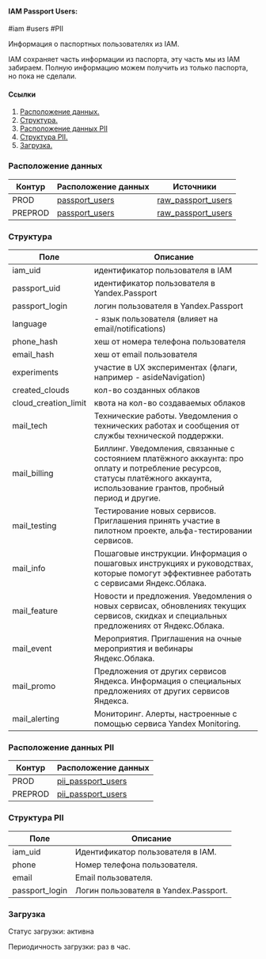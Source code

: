#### IAM Passport Users:
#iam #users #PII

Информация о паспортных пользователях из IAM.

IAM сохраняет часть информации из паспорта, эту часть мы из IAM забираем.
Полную информацию можем получить из только паспорта, но пока не сделали.

#### Ссылки
1. [Расположение данных.](#расположение-данных)
2. [Структура.](#структура)
3. [Расположение данных PII](#Расположение-данных-PII)
4. [Структура PII.](#Структура-PII)
5. [Загрузка.](#загрузка)


### Расположение данных
| Контур  | Расположение данных                                                                                                       | Источники                                                                                                                                                                          |
|---------|---------------------------------------------------------------------------------------------------------------------------|------------------------------------------------------------------------------------------------------------------------------------------------------------------------------------|
| PROD    | [passport_users](https://yt.yandex-team.ru/hahn/navigation?path=//home/cloud-dwh/data/prod/ods/iam/passport_users)        | [raw_passport_users](https://yt.yandex-team.ru/hahn/navigation?path=//home/cloud-dwh/data/prod/raw/ydb/identity/hardware/hardware/default/identity/r3/subjects/passport_users)     |
| PREPROD | [passport_users](https://yt.yandex-team.ru/hahn/navigation?path=//home/cloud-dwh/data/preprod/ods/iam/passport_users)     | [raw_passport_users](https://yt.yandex-team.ru/hahn/navigation?path=//home/cloud-dwh/data/preprod/raw/ydb/identity/hardware/hardware/default/identity/r3/subjects/passport_users)  |


### Структура
| Поле                 | Описание                                                                                                                                                                          |
|----------------------|-----------------------------------------------------------------------------------------------------------------------------------------------------------------------------------|
| iam_uid              | идентификатор пользователя в IAM                                                                                                                                                  |
| passport_uid         | идентификатор пользователя в Yandex.Passport                                                                                                                                      |
| passport_login       | логин пользователя в Yandex.Passport                                                                                                                                              |
| language             | - язык пользователя (влияет на email/notifications)                                                                                                                               |
| phone_hash           | хеш от номера телефона пользователя                                                                                                                                               |
| email_hash           | хеш от email пользователя                                                                                                                                                         |
| experiments          | участие в UX экспериментах (флаги, например - asideNavigation)                                                                                                                    |
| created_clouds       | кол-во созданных облаков                                                                                                                                                          |
| cloud_creation_limit | квота на кол-во создаваемых облаков                                                                                                                                               |
| mail_tech            | Технические работы. Уведомления о технических работах и сообщения от службы технической поддержки.                                                                                |
| mail_billing         | Биллинг. Уведомления, связанные с состоянием платёжного аккаунта: про оплату и потребление ресурсов, статусы платёжного аккаунта, использование грантов, пробный период и другие. |
| mail_testing         | Тестирование новых сервисов. Приглашения принять участие в пилотном проекте, альфа-тестировании сервисов.                                                                         |
| mail_info            | Пошаговые инструкции. Информация о пошаговых инструкциях и руководствах, которые помогут эффективнее работать с сервисами Яндекс.Облака.                                          |
| mail_feature         | Новости и предложения. Уведомления о новых сервисах, обновлениях текущих сервисов, скидках и специальных предложениях от Яндекс.Облака.                                           |
| mail_event           | Мероприятия. Приглашения на очные мероприятия и вебинары Яндекс.Облака.                                                                                                           |
| mail_promo           | Предложения от других сервисов Яндекса. Информация о специальных предложениях от других сервисов Яндекса.                                                                         |
| mail_alerting        | Мониторинг. Алерты, настроенные с помощью сервиса Yandex Monitoring.                                                                                                              |


### Расположение данных PII
| Контур  | Расположение данных                                                                                                              |
|---------|----------------------------------------------------------------------------------------------------------------------------------|
| PROD    | [pii_passport_users](https://yt.yandex-team.ru/hahn/navigation?path=//home/cloud-dwh/data/prod/ods/iam/PII/passport_users)      |
| PREPROD | [pii_passport_users](https://yt.yandex-team.ru/hahn/navigation?path=//home/cloud-dwh/data/preprod/ods/iam/PII/passport_users)   |



### Структура PII
| Поле              | Описание                              |
| ----------------- | ------------------------------------- |
| iam_uid           | Идентификатор пользователя в IAM.     |
| phone             | Номер телефона пользователя.          |
| email             | Email пользователя.                   |
| passport_login    | Логин пользователя в Yandex.Passport. |



### Загрузка

Статус загрузки: активна

Периодичность загрузки: раз в час.
